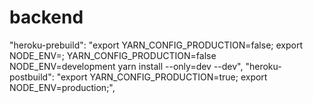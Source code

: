 # backend

"heroku-prebuild": "export YARN_CONFIG_PRODUCTION=false; export NODE_ENV=; YARN_CONFIG_PRODUCTION=false NODE_ENV=development yarn install --only=dev --dev",
    "heroku-postbuild": "export YARN_CONFIG_PRODUCTION=true; export NODE_ENV=production;",
